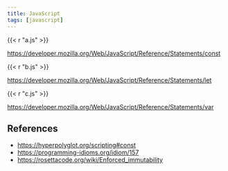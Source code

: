 ```yaml
---
title: JavaScript
tags: [javascript]
---
```


{{< r "a.js" >}}

<https://developer.mozilla.org/Web/JavaScript/Reference/Statements/const>

{{< r "b.js" >}}

<https://developer.mozilla.org/Web/JavaScript/Reference/Statements/let>

{{< r "c.js" >}}

<https://developer.mozilla.org/Web/JavaScript/Reference/Statements/var>

## References

- <https://hyperpolyglot.org/scripting#const>
- <https://programming-idioms.org/idiom/157>
- <https://rosettacode.org/wiki/Enforced_immutability>
